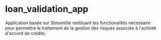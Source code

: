 # loan_validation_app

Application basée sur Streamlite restituant les fonctionalités nécessaire pour permettre le traitement de la gestion des risques associée à l'activité d'accord de crédits.

